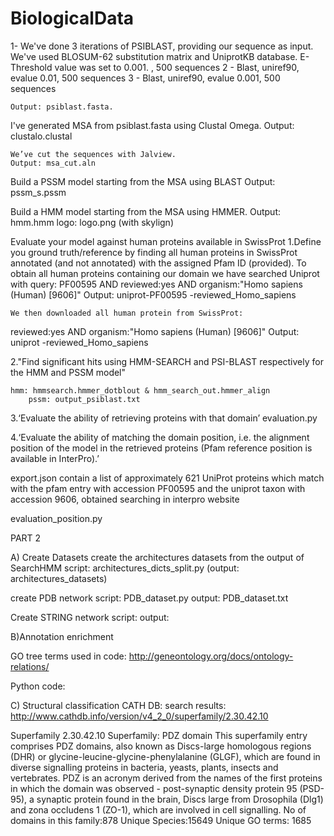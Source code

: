 # BiologicalData

1- We've done 3 iterations of PSIBLAST, providing our sequence as input. We've used BLOSUM-62 substitution matrix and UniprotKB database. E-Threshold value was set to 0.001. ,  500 sequences
2 - Blast, uniref90, evalue 0.01,  500 sequences
3 - Blast, uniref90, evalue 0.001,  500 sequences
	
	Output: psiblast.fasta.

I've generated MSA from psiblast.fasta using Clustal Omega.
Output: clustalo.clustal

	We’ve cut the sequences with Jalview.
	Output: msa_cut.aln

Build a PSSM model starting from the MSA using BLAST
	Output: pssm_s.pssm


Build a HMM model starting from the MSA using HMMER.
Output: hmm.hmm
logo: logo.png (with skylign)

Evaluate your model against human proteins available in SwissProt
1.Define you ground truth/reference by finding all human proteins in SwissProt annotated (and not annotated) with the assigned Pfam ID (provided).
To obtain all human proteins containing our domain we have searched Uniprot with query: PF00595 AND reviewed:yes AND organism:"Homo sapiens (Human) [9606]"
Output: uniprot-PF00595 -reviewed_Homo_sapiens

 	We then downloaded all human protein from SwissProt:
reviewed:yes AND organism:"Homo sapiens (Human) [9606]"
	Output: uniprot -reviewed_Homo_sapiens

2."Find significant hits using HMM-SEARCH and PSI-BLAST respectively for the HMM and PSSM model"

	hmm: hmmsearch.hmmer_dotblout & hmm_search_out.hmmer_align
		pssm: output_psiblast.txt


3.‘Evaluate the ability of retrieving proteins with that domain’
    evaluation.py
  
  4.‘Evaluate the ability of matching the domain position, i.e. the alignment position of the model in the retrieved proteins (Pfam reference position is available in InterPro).’

export.json contain a list of approximately 621 UniProt proteins which match with the pfam entry with accession PF00595 and the uniprot taxon with accession 9606, obtained searching in interpro website
	
evaluation_position.py

PART 2


A) Create Datasets
create the architectures datasets from the output of  SearchHMM
  script: architectures_dicts_split.py (output: architectures_datasets)

	
create PDB network
script: PDB_dataset.py 		output: PDB_dataset.txt 


Create STRING network
script: 					output: 

B)Annotation enrichment

GO tree terms used in code:
http://geneontology.org/docs/ontology-relations/


Python code:


C) Structural classification
CATH DB:
search results: http://www.cathdb.info/version/v4_2_0/superfamily/2.30.42.10

Superfamily 2.30.42.10
Superfamily: PDZ domain
This superfamily entry comprises PDZ domains, also known as Discs-large homologous regions (DHR) or glycine-leucine-glycine-phenylalanine (GLGF), which are found in diverse signalling proteins in bacteria, yeasts, plants, insects and vertebrates. PDZ is an acronym derived from the names of the first proteins in which the domain was observed - post-synaptic density protein 95 (PSD-95), a synaptic protein found in the brain, Discs large from Drosophila (Dlg1) and zona occludens 1 (ZO-1), which are involved in cell signalling.
No of domains in this family:878
Unique Species:15649
Unique GO terms: 1685


